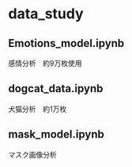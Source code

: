 # data_study  
## Emotions_model.ipynb
感情分析　約9万枚使用
## dogcat_data.ipynb
犬猫分析　約1万枚
## mask_model.ipynb
マスク画像分析
